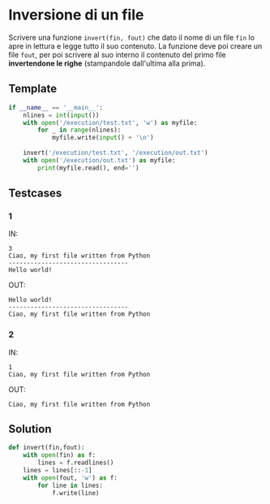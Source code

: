 # Inversione di un file

Scrivere una funzione `invert(fin, fout)` che dato il nome di un file `fin` lo apre in lettura e legge tutto il suo contenuto. La funzione deve poi creare un file `fout`, per poi scrivere al suo interno il contenuto del primo file **invertendone le righe** (stampandole dall'ultima alla prima).

## Template

```py
if __name__ == '__main__':
    nlines = int(input())
    with open('/execution/test.txt', 'w') as myfile:
        for _ in range(nlines):
            myfile.write(input() + '\n')
    
    invert('/execution/test.txt', '/execution/out.txt')
    with open('/execution/out.txt') as myfile:
        print(myfile.read(), end='')
```

## Testcases

### 1

IN:
```
3
Ciao, my first file written from Python
---------------------------------
Hello world!
```

OUT:
```
Hello world!
---------------------------------
Ciao, my first file written from Python
```

### 2

IN:
```
1
Ciao, my first file written from Python
```

OUT:
```
Ciao, my first file written from Python
```

## Solution

```py
def invert(fin,fout):
    with open(fin) as f:
        lines = f.readlines()
    lines = lines[::-1]
    with open(fout, 'w') as f:
        for line in lines:
            f.write(line)
```
